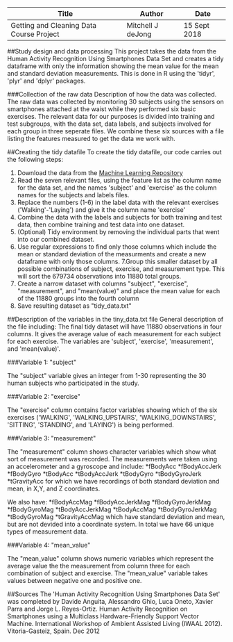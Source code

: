 Title | Author | Date
------|--------|-----
Getting and Cleaning Data Course Project | Mitchell J deJong | 15 Sept 2018


##Study design and data processing
This project takes the data from the Human Activity Recognition Using Smartphones Data Set and creates a tidy dataframe with only the information showing the mean value for the mean and standard deviation measurements. This is done in R using the 'tidyr', 'plyr' and 'dplyr' packages.

###Collection of the raw data Description of how the data was collected.
The raw data was collected by monitoring 30 subjects using the sensors on smartphones attached at the waist while they performed six basic exercises. The relevant data for our purposes is divided into training and test subgroups, with the data set, data labels, and subjects involved for each group in three seperate files. We combine these six sources with a file listing the features measured to get the data we work with.

##Creating the tidy datafile
To create the tidy datafile, our code carries out the following steps:
1. Download the data from the [Machine Learning Repository](http://archive.ics.uci.edu/ml/datasets/Human+Activity+Recognition+Using+Smartphones)
2. Read the seven relevant files, using the feature list as the column name for the data set, and the names 'subject' and 'exercise' as the column names for the subjects and labels files.
3. Replace the numbers (1-6) in the label data with the relevant exercises ('Walking'-'Laying') and give it the column name 'exercise'
4. Combine the data with the labels and subjects for both training and test data, then combine training and test data into one dataset.
5. (Optional) Tidy environment by removing the individual parts that went into our combined dataset.
6. Use regular expressions to find only those columns which include the mean or standard deviation of the measurments and create a new dataframe with only those columns.
7.Group this smaller dataset by all possible combinations of subject, exercise, and measurement type. This will sort the 679734 observations into 11880 total groups.
8. Create a narrow dataset with columns "subject", "exercise", "measurement", and "mean(value)" and place the mean value for each of the 11880 groups into the fourth column
9. Save resulting dataset as "tidy_data.txt"

##Description of the variables in the tiny_data.txt file General description of the file including:
The final tidy dataset will have 11880 observations in four columns. It gives the average value of each measurement for each subject for each exercise. The variables are 'subject', 'exercise', 'measurement', and 'mean(value)'.

###Variable 1: "subject"

The "subject" variable gives an integer from 1-30 representing the 30 human subjects who participated in the study.

###Variable 2: "exercise"

The "exercise" column contains factor variables showing which of the  six exercises ('WALKING', 'WALKING_UPSTAIRS', 'WALKING_DOWNSTAIRS', 'SITTING', 'STANDING', and 'LAYING') is being performed.

###Variable 3: "measurement"

The "measurement" column shows character variables which show what sort of measurement was recorded. The measurements were taken using an accelerometer and a gyroscope and include:
*fBodyAcc
*fBodyAccJerk
*fBodyGyro
*tBodyAcc
*tBodyAccJerk
*tBodyGyro
*tBodyGyroJerk
*tGravityAcc
for which we have recordings of both standard deviation and mean, in X,Y, and Z coordinates.

We also have:
*fBodyAccMag
*fBodyAccJerkMag
*fBodyGyroJerkMag
*fBodyGyroMag
*tBodyAccJerkMag
*tBodyAccMag
*tBodyGyroJerkMag
*tBodyGyroMag
*tGravityAccMag
which have standard deviation and mean, but are not devided into a coordinate system. In total we have 66 unique types of measurement data.

###Variable 4: "mean_value"

The "mean_value" column shows numeric variables which represent the average value the the measurement from column three for each combination of subject and exercise. The "mean_value" variable takes values between negative one and positive one.


##Sources
The 'Human Activity Recognition Using Smartphones Data Set' was completed by Davide Anguita, Alessandro Ghio, Luca Oneto, Xavier Parra and Jorge L. Reyes-Ortiz. Human Activity Recognition on Smartphones using a Multiclass Hardware-Friendly Support Vector Machine. International Workshop of Ambient Assisted Living (IWAAL 2012). Vitoria-Gasteiz, Spain. Dec 2012